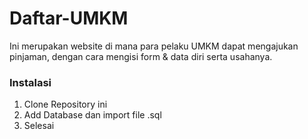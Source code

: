 # Daftar-UMKM

Ini merupakan website di mana para pelaku UMKM dapat mengajukan pinjaman, dengan cara mengisi form & data diri serta usahanya.

### Instalasi

1. Clone Repository ini
2. Add Database dan import file .sql
3. Selesai


